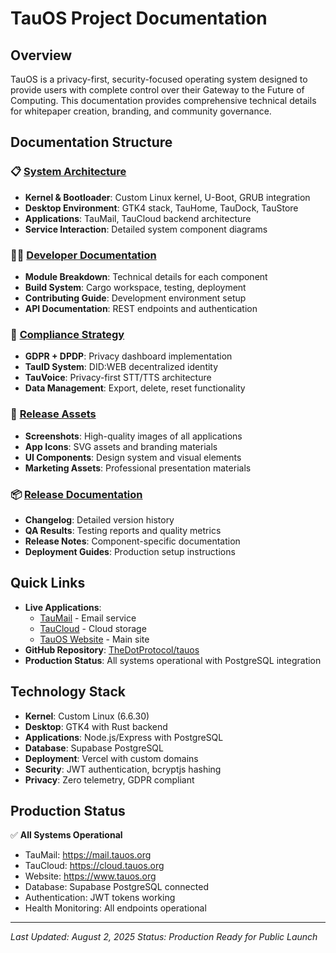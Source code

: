 # TauOS Project Documentation

## Overview

TauOS is a privacy-first, security-focused operating system designed to provide users with complete control over their Gateway to the Future of Computing. This documentation provides comprehensive technical details for whitepaper creation, branding, and community governance.

## Documentation Structure

### 📋 [System Architecture](./architecture/)
- **Kernel & Bootloader**: Custom Linux kernel, U-Boot, GRUB integration
- **Desktop Environment**: GTK4 stack, TauHome, TauDock, TauStore
- **Applications**: TauMail, TauCloud backend architecture
- **Service Interaction**: Detailed system component diagrams

### 👨‍💻 [Developer Documentation](./developer/)
- **Module Breakdown**: Technical details for each component
- **Build System**: Cargo workspace, testing, deployment
- **Contributing Guide**: Development environment setup
- **API Documentation**: REST endpoints and authentication

### 🔐 [Compliance Strategy](./compliance/)
- **GDPR + DPDP**: Privacy dashboard implementation
- **TauID System**: DID:WEB decentralized identity
- **TauVoice**: Privacy-first STT/TTS architecture
- **Data Management**: Export, delete, reset functionality

### 🎨 [Release Assets](./assets/)
- **Screenshots**: High-quality images of all applications
- **App Icons**: SVG assets and branding materials
- **UI Components**: Design system and visual elements
- **Marketing Assets**: Professional presentation materials

### 📦 [Release Documentation](./releases/)
- **Changelog**: Detailed version history
- **QA Results**: Testing reports and quality metrics
- **Release Notes**: Component-specific documentation
- **Deployment Guides**: Production setup instructions

## Quick Links

- **Live Applications**: 
  - [TauMail](https://mail.tauos.org) - Email service
  - [TauCloud](https://cloud.tauos.org) - Cloud storage
  - [TauOS Website](https://www.tauos.org) - Main site
- **GitHub Repository**: [TheDotProtocol/tauos](https://github.com/TheDotProtocol/tauos)
- **Production Status**: All systems operational with PostgreSQL integration

## Technology Stack

- **Kernel**: Custom Linux (6.6.30)
- **Desktop**: GTK4 with Rust backend
- **Applications**: Node.js/Express with PostgreSQL
- **Database**: Supabase PostgreSQL
- **Deployment**: Vercel with custom domains
- **Security**: JWT authentication, bcryptjs hashing
- **Privacy**: Zero telemetry, GDPR compliant

## Production Status

✅ **All Systems Operational**
- TauMail: https://mail.tauos.org
- TauCloud: https://cloud.tauos.org
- Website: https://www.tauos.org
- Database: Supabase PostgreSQL connected
- Authentication: JWT tokens working
- Health Monitoring: All endpoints operational

---

*Last Updated: August 2, 2025*
*Status: Production Ready for Public Launch* 